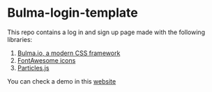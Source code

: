 # Bulma-login-template
This repo contains a log in and sign up page made with the following libraries:
1. [Bulma.io, a modern CSS framework](http://bulma.io/)
2. [FontAwesome icons](http://fontawesome.io/)
3. [Particles.js](http://vincentgarreau.com/particles.js/)

You can check a demo in this [website](https://adriancast.github.io/Bulma-login-template/login.html)

